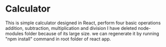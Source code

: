 # Calculator
This is simple calculator designed in React, perform four basic operations addition, subtraction, multiplication and division 
I have deleted node-modules folder because of its large size. we can regenerate it by running "npm install" command in root folder of react app.
